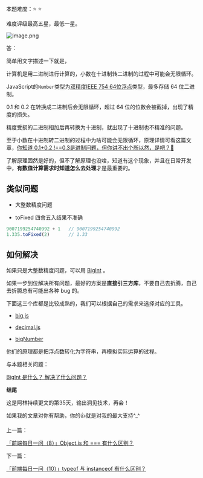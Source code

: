 本题难度：⭐ ⭐ 

难度评级最高五星，最低一星。


![image.png](https://p1-juejin.byteimg.com/tos-cn-i-k3u1fbpfcp/dfe8709de86e434782a9c7170a0e0950~tplv-k3u1fbpfcp-watermark.image?)

答：

简单用文字描述一下就是，

计算机是用二进制进行计算的，小数在十进制转二进制的过程中可能会无限循环。

JavaScript的`Number`类型为[双精度IEEE 754 64位浮点](https://en.wikipedia.org/wiki/Floating-point_arithmetic)类型，最多存储 64 位二进制。

0.1 和 0.2 在转换成二进制后会无限循环，超过 64 位的位数会被截掉，出现了精度的损失。

精度受损的二进制相加后再转换为十进制，就出现了十进制也不精准的问题。


至于小数在十进制转二进制的过程中为啥可能会无限循环，原理详情可看这篇文章，[你知道 0.1+0.2 !==0.3是进制问题，但你讲不出个所以然，是吧？🐶](https://juejin.cn/post/7041546152994406430)

了解原理固然是好的，但不了解原理也没啥，知道有这个现象，并且在日常开发中，**有数值计算需求时知道怎么去处理**才是最重要的。

## 类似问题

- 大整数精度问题

- toFixed 四舍五入结果不准确

```js
9007199254740992 + 1   // 9007199254740992
1.335.toFixed(2)       // 1.33
```

## 如何解决

如果只是大整数精度问题，可以用 [BigInt](https://developer.mozilla.org/en-US/docs/Web/JavaScript/Reference/Global_Objects/BigInt) 。

如果一步到位解决所有问题，最好的方案是**直接引三方库**，不要自己去折腾，自己去折腾总有可能出各种 bug 的。

下面这三个库都是比较成熟的，我们可以根据自己的需求来选择对应的工具。

- [big.js](https://www.npmjs.com/package/big.js)

- [decimal.js](https://www.npmjs.com/package/decimal.js)

- [bigNumber](https://www.npmjs.com/package/bignumber.js)

他们的原理都是把浮点数转化为字符串，再模拟实际运算的过程。

与本题相关问题：

[BigInt 是什么？ 解决了什么问题？](https://github.com/wlllyfor/question-everyday/blob/main/JS/1.BigInt%20%E6%98%AF%E4%BB%80%E4%B9%88%EF%BC%9F%20%E8%A7%A3%E5%86%B3%E4%BA%86%E4%BB%80%E4%B9%88%E9%97%AE%E9%A2%98%EF%BC%9F.md)

**结尾**

这是阿林持续更文的第35天，输出洞见技术，再会！

如果我的文章对你有帮助，你的👍就是对我的最大支持^_^



上一篇：

[「前端每日一问（8）」Object.is 和 === 有什么区别？](https://github.com/wlllyfor/question-everyday/blob/main/JS/8.Object.is%20%E5%92%8C%20%3D%3D%3D%20%E6%9C%89%E4%BB%80%E4%B9%88%E5%8C%BA%E5%88%AB%EF%BC%9F.md)

下一篇：

[「前端每日一问（10）」typeof 与 instanceof 有什么区别？](https://github.com/wlllyfor/question-everyday/blob/main/JS/10.typeof%20%E4%B8%8E%20instanceof%20%E6%9C%89%E4%BB%80%E4%B9%88%E5%8C%BA%E5%88%AB%EF%BC%9F.md)